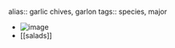 alias:: garlic chives, garlon
tags:: species, major

- ![image](https://ipfs.io/ipfs/QmcQxuWvZ5LpTQRsA1zjxzWVbDWwcnKEoP4pLTxQwVdVrN)
- [[salads]]